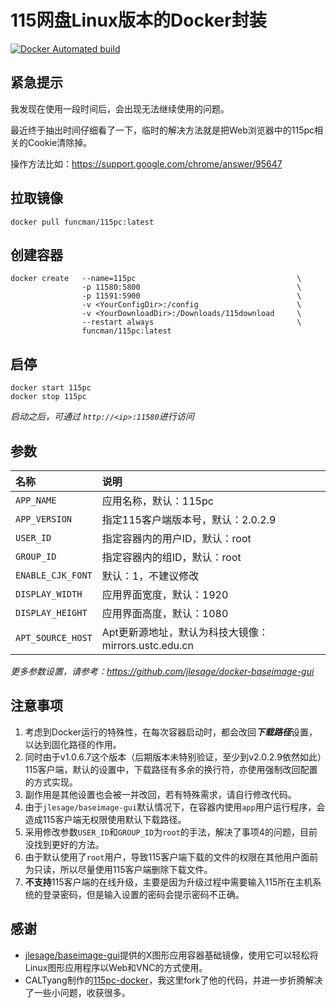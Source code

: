 # 115网盘Linux版本的Docker封装
[![Docker Automated build](https://img.shields.io/docker/automated/jlesage/baseimage-gui.svg)](https://hub.docker.com/r/funcman/115pc/)

## 紧急提示
我发现在使用一段时间后，会出现无法继续使用的问题。

最近终于抽出时间仔细看了一下，临时的解决方法就是把Web浏览器中的115pc相关的Cookie清除掉。

操作方法比如：<https://support.google.com/chrome/answer/95647>


## 拉取镜像

```shell
docker pull funcman/115pc:latest
```


## 创建容器

```shell
docker create   --name=115pc                                    \
                -p 11580:5800                                   \
                -p 11591:5900                                   \
                -v <YourConfigDir>:/config                      \
                -v <YourDownloadDir>:/Downloads/115download     \
                --restart always                                \
                funcman/115pc:latest
```


## 启停

```shell
docker start 115pc
docker stop 115pc
```

*启动之后，可通过 `http://<ip>:11580`进行访问*


## 参数

|名称               |说明                                                   |
|:-                 |:-                                                     |
|`APP_NAME`         |应用名称，默认：115pc                                  |
|`APP_VERSION`      |指定115客户端版本号，默认：2.0.2.9                     |
|`USER_ID`          |指定容器内的用户ID，默认：root                         |
|`GROUP_ID`         |指定容器内的组ID，默认：root                           |
|`ENABLE_CJK_FONT`  |默认：1，不建议修改                                    |
|`DISPLAY_WIDTH`    |应用界面宽度，默认：1920                               |
|`DISPLAY_HEIGHT`   |应用界面高度，默认：1080                               |
|`APT_SOURCE_HOST`  |Apt更新源地址，默认为科技大镜像：mirrors.ustc.edu.cn   |

*更多参数设置，请参考：<https://github.com/jlesage/docker-baseimage-gui>*


## 注意事项

1. 考虑到Docker运行的特殊性，在每次容器启动时，都会改回***下载路径***设置，以达到固化路径的作用。
2. 同时由于v1.0.6.7这个版本（后期版本未特别验证，至少到v2.0.2.9依然如此）115客户端，默认的设置中，下载路径有多余的换行符，亦使用强制改回配置的方式实现。
3. 副作用是其他设置也会被一并改回，若有特殊需求，请自行修改代码。
4. 由于`jlesage/baseimage-gui`默认情况下，在容器内使用`app`用户运行程序，会造成115客户端无权限使用默认下载路径。
5. 采用修改参数`USER_ID`和`GROUP_ID`为`root`的手法，解决了事项4的问题，目前没找到更好的方法。
6. 由于默认使用了`root`用户，导致115客户端下载的文件的权限在其他用户面前为只读，所以尽量使用115客户端删除下载文件。
7. **不支持**115客户端的在线升级，主要是因为升级过程中需要输入115所在主机系统的登录密码，但是输入设置的密码会提示密码不正确。


## 感谢

* [jlesage/baseimage-gui](https://hub.docker.com/r/jlesage/baseimage-gui)提供的X图形应用容器基础镜像，使用它可以轻松将Linux图形应用程序以Web和VNC的方式使用。
* CALTyang制作的[115pc-docker](https://github.com/CALTyang/115pc-docker)，我这里fork了他的代码，并进一步折腾解决了一些小问题，收获很多。